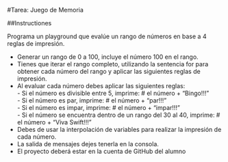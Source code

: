 #Tarea: Juego de Memoria

##Instructiones  

Programa un playground que evalúe un rango de números en base a 4 reglas de impresión.

  + Generar un rango de 0 a 100, incluye el número 100 en el rango.  
  + Tienes que iterar el rango completo, utilizando la sentencia for para obtener cada número del rango y aplicar las siguientes reglas de impresión.  
  + Al evaluar cada número debes aplicar las siguientes reglas:  
          - Si el número es divisible entre 5, imprime: # el número  + “Bingo!!!”   
          - Si el número es par, imprime: # el número + “par!!!”  
          - Si el número es impar, imprime: # el número + “impar!!!”  
          - Si el número se encuentra dentro de un rango del 30 al 40, imprime: # el número +  “Viva Swift!!!”  
  + Debes de usar la interpolación de variables para realizar la impresión de cada número.  
  + La salida de mensajes dejes tenerla en la consola.  
  + El proyecto deberá estar en la cuenta de GitHub del alumno  


